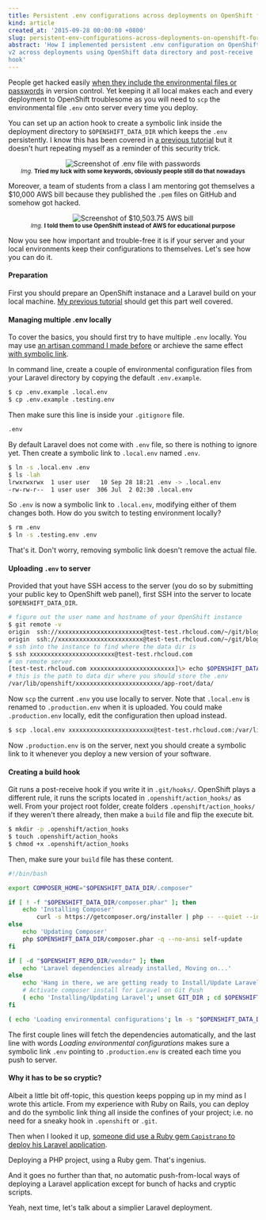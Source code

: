 ```yaml
---
title: Persistent .env configurations across deployments on OpenShift for Laravel 5
kind: article
created_at: '2015-09-28 00:00:00 +0800'
slug: persistent-env-configurations-across-deployments-on-openshift-for-laravel-5
abstract: 'How I implemented persistent .env configuration on OpenShift
v2 across deployments using OpenShift data directory and post-receive
hook'
---
```


People get hacked easily [when they include the environmental files or passwords](http://blog.nortal.com/mining-passwords-github-repositories/) in version control. Yet keeping it all local makes each and every deployment to OpenShift troublesome as you will need to `scp` the environmental file `.env` onto server every time you deploy.

You can set up an action hook to create a symbolic link inside the deployment directory to `$OPENSHIFT_DATA_DIR` which keeps the `.env` persistently. I know this has been covered in [a previous tutorial](http://blog.tommyku.com/blog/using-laravel-5-0-with-angularjs-part-2-of-5-migrations-controllers-validations-in-laravel-5-0#deploying-the-back-end) but it doesn't hurt repeating myself as a reminder of this security trick.

<div style="text-align: center;">
<img src="./Screenshot from 2015-09-28 17_34_43.png" title="Screenshot of .env file with passwords" />
<br />
<small><em>Img.</em> <strong>Tried my luck with some keywords, obviously people still do that nowadays</strong></small>
</div>

Moreover, a team of students from a class I am mentoring got themselves a $10,000 AWS bill because they published the `.pem` files on GitHub and somehow got hacked.

<div style="text-align: center;">
<img src="./12006125_10153687770762112_5465783357743922822_n.jpg" title="Screenshot of $10,503.75 AWS bill" />
<br />
<small><em>Img.</em> <strong>I told them to use OpenShift instead of AWS for educational purpose</strong></small>
</div>

Now you see how important and trouble-free it is if your server and your local environments keep their configurations to themselves. Let's see how you can do it.

#### Preparation

First you should prepare an OpenShift instanace and a Laravel build on your local machine. [My previous tutorial](http://blog.tommyku.com/blog/using-laravel-5-0-with-angularjs-part-1-of-5-setting-up-laravel-5-0) should get this part well covered.

#### Managing multiple .env locally

To cover the basics, you should first try to have multiple `.env` locally. You may use [an artisan command I made before](http://blog.tommyku.com/blog/an-artisan-command-for-using-multiple-environment-configurations-in-laravel-5) or archieve the same effect [with symbolic link](http://blog.tommyku.com/blog/multiple-env-configurations-in-laravel-5-using-symbolic-link).

In command line, create a couple of environmental configuration files from your Laravel directory by copying the default `.env.example`.

~~~ bash
$ cp .env.example .local.env
$ cp .env.example .testing.env
~~~

Then make sure this line is inside your `.gitignore` file.

~~~ bash
.env
~~~

By default Laravel does not come with `.env` file, so there is nothing to ignore yet. Then create a symbolic link to `.local.env` named `.env`.

~~~ bash
$ ln -s .local.env .env
$ ls -lah
lrwxrwxrwx  1 user user   10 Sep 28 18:21 .env -> .local.env
-rw-rw-r--  1 user user  306 Jul  2 02:30 .local.env
~~~

So `.env` is now a symbolic link to `.local.env`, modifying either of them changes both. How do you switch to testing environment locally?

~~~ bash
$ rm .env
$ ln -s .testing.env .env
~~~

That's it. Don't worry, removing symbolic link doesn't remove the actual file.

#### Uploading `.env` to server

Provided that yout have SSH access to the server (you do so by submitting your public key to OpenShift web panel), first SSH into the server to locate `$OPENSHIFT_DATA_DIR`.

~~~ bash
# figure out the user name and hostname of your OpenShift instance
$ git remote -v
origin  ssh://xxxxxxxxxxxxxxxxxxxxxxxx@test-test.rhcloud.com/~/git/blog.git/ (fetch)
origin  ssh://xxxxxxxxxxxxxxxxxxxxxxxx@test-test.rhcloud.com/~/git/blog.git/ (push)
# ssh into the instance to find where the data dir is
$ ssh xxxxxxxxxxxxxxxxxxxxxxxx@test-test.rhcloud.com
# on remote server
[test-test.rhcloud.com xxxxxxxxxxxxxxxxxxxxxxxx]\> echo $OPENSHIFT_DATA_DIR
# this is the path to data dir where you should store the .env
/var/lib/openshift/xxxxxxxxxxxxxxxxxxxxxxxx/app-root/data/
~~~

Now `scp` the current `.env` you use locally to server. Note that `.local.env` is renamed to `.production.env` when it is uploaded. You could make `.production.env` locally, edit the configuration then upload instead.

~~~ bash
$ scp .local.env xxxxxxxxxxxxxxxxxxxxxxxx@test-test.rhcloud.com:/var/lib/openshift/xxxxxxxxxxxxxxxxxxxxxxxx/app-root/data/.production.env
~~~

Now `.production.env` is on the server, next you should create a symbolic link to it whenever you deploy a new version of your software.

#### Creating a build hook

Git runs a post-receive hook if you write it in `.git/hooks/`. OpenShift plays a different rule, it runs the scripts located in `.openshift/action_hooks/` as well. From your project root folder, create folders `.openshift/action_hooks/` if they weren't there already, then make a `build` file and flip the execute bit.

~~~ bash
$ mkdir -p .openshift/action_hooks
$ touch .openshift/action_hooks
$ chmod +x .openshift/action_hooks
~~~

Then, make sure your `build` file has these content.

~~~ bash
#!/bin/bash

export COMPOSER_HOME="$OPENSHIFT_DATA_DIR/.composer"

if [ ! -f "$OPENSHIFT_DATA_DIR/composer.phar" ]; then
    echo 'Installing Composer'
        curl -s https://getcomposer.org/installer | php -- --quiet --install-dir=$OPENSHIFT_DATA_DIR
else
    echo 'Updating Composer'
    php $OPENSHIFT_DATA_DIR/composer.phar -q --no-ansi self-update
fi

if [ -d "$OPENSHIFT_REPO_DIR/vendor" ]; then
    echo 'Laravel dependencies already installed, Moving on...'
else
    echo 'Hang in there, we are getting ready to Install/Update Laravel dependencies'
    # Activate composer install for Laravel on Git Push
    ( echo 'Installing/Updating Laravel'; unset GIT_DIR ; cd $OPENSHIFT_REPO_DIR ; php $OPENSHIFT_DATA_DIR/composer.phar -q --no-ansi install ; )   
fi

( echo 'Loading environmental configurations'; ln -s "$OPENSHIFT_DATA_DIR/.production.env" "$OPENSHIFT_REPO_DIR/.env"; cd $OPENSHIFT_REPO_DIR; )
~~~

The first couple lines will fetch the dependencies automatically, and the last line with words *Loading environmental configurations* makes sure a symbolic link `.env` pointing to `.production.env` is created each time you push to server.

#### Why it has to be so cryptic?

Albeit a little bit off-topic, this question keeps popping up in my mind as I wrote this article. From my experience with Ruby on Rails, you can deploy and do the symbolic link thing all inside the confines of your project; i.e. no need for a sneaky hook in `.openshift` or `.git`.

Then when I looked it up, [someone did use a Ruby gem `Capistrano` to deploy his Laravel application](https://www.airpair.com/laravel/posts/automating-laravel-deployments-using-capistrano).

Deploying a PHP project, using a Ruby gem. That's ingenius.

And it goes no further than that, no automatic push-from-local ways of deploying a Laravel application except for bunch of hacks and cryptic scripts.

Yeah, next time, let's talk about a simplier Laravel deployment.
